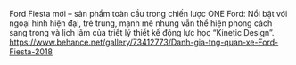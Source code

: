 Ford Fiesta mới – sản phẩm toàn cầu trong chiến lược ONE Ford: Nổi bật với ngoại hình hiện đại, trẻ trung, mạnh mẽ nhưng vẫn thể hiện phong cách sang trọng và lịch lãm của triết lý thiết kế động lực học “Kinetic Design”.
https://www.behance.net/gallery/73412773/Danh-gia-tng-quan-xe-Ford-Fiesta-2018
